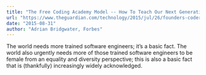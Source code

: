 ```yaml
---
title: "The Free Coding Academy Model -- How To Teach Our Next Generation Of Programmers"
url: "https://www.theguardian.com/technology/2015/jul/26/founders-coders-coding-free-training-london"
date: "2015-08-31"
author: "Adrian Bridgwater, Forbes"
---
```


The world needs more trained software engineers; it’s a basic fact. The world also urgently needs more of those trained software engineers to be female from an equality and diversity perspective; this is also a basic fact that is (thankfully) increasingly widely acknowledged.

<!-- excerpt -->
